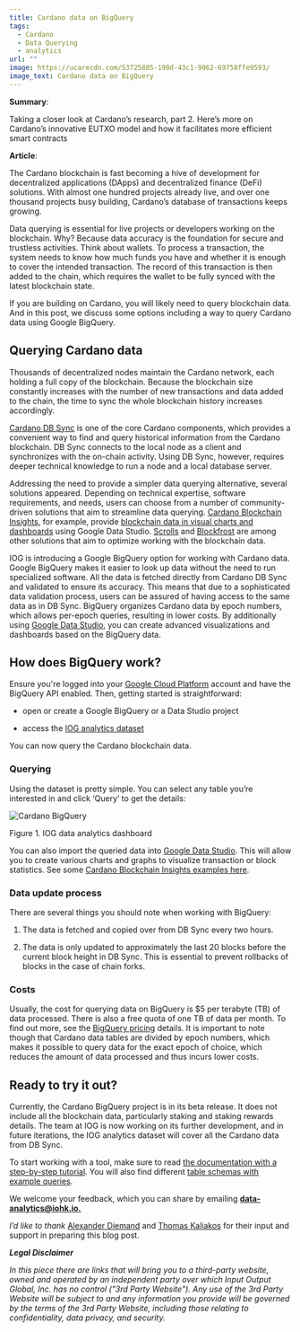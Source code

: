 ```yaml
---
title: Cardano data on BigQuery
tags:
  - Cardano
  - Data Querying
  - analytics
url: ""
image: https://ucarecdn.com/53725885-190d-43c1-9062-69758ffe9593/
image_text: Cardano data on BigQuery
---
```


**Summary**:

Taking a closer look at Cardano’s research, part 2. Here’s more on Cardano’s innovative EUTXO model and how it facilitates more efficient smart contracts 

**Article**:

The Cardano blockchain is fast becoming a hive of development for decentralized applications (DApps) and decentralized finance (DeFi) solutions. With almost one hundred projects already live, and over one thousand projects busy building, Cardano’s database of transactions keeps growing.

Data querying is essential for live projects or developers working on the blockchain. Why? Because data accuracy is the foundation for secure and trustless activities. Think about wallets. To process a transaction, the system needs to know how much funds you have and whether it is enough to cover the intended transaction. The record of this transaction is then added to the chain, which requires the wallet to be fully synced with the latest blockchain state.

If you are building on Cardano, you will likely need to query blockchain data. And in this post, we discuss some options including a way to query Cardano data using Google BigQuery.

## Querying Cardano data

Thousands of decentralized nodes maintain the Cardano network, each holding a full copy of the blockchain. Because the blockchain size constantly increases with the number of new transactions and data added to the chain, the time to sync the whole blockchain history increases accordingly.

[Cardano DB Sync](https://docs.cardano.org/cardano-components/cardano-db-sync/about-db-sync) is one of the core Cardano components, which provides a convenient way to find and query historical information from the Cardano blockchain. DB Sync connects to the local node as a client and synchronizes with the on-chain activity. Using DB Sync, however, requires deeper technical knowledge to run a node and a local database server.

Addressing the need to provide a simpler data querying alternative, several solutions appeared. Depending on technical expertise, software requirements, and needs, users can choose from a number of community-driven solutions that aim to streamline data querying. [Cardano Blockchain Insights](https://twitter.com/InsightsCardano), for example, provide [blockchain data in visual charts and dashboards](https://datastudio.google.com/u/0/reporting/3136c55b-635e-4f46-8e4b-b8ab54f2d460/page/k5r9B) using Google Data Studio. [Scrolls](https://github.com/txpipe/scrolls#readme) and [Blockfrost](https://blockfrost.io/#introduction) are among other solutions that aim to optimize working with the blockchain data.

IOG is introducing a Google BigQuery option for working with Cardano data. Google BigQuery makes it easier to look up data without the need to run specialized software. All the data is fetched directly from Cardano DB Sync and validated to ensure its accuracy. This means that due to a sophisticated data validation process, users can be assured of having access to the same data as in DB Sync. BigQuery organizes Cardano data by epoch numbers, which allows per-epoch queries, resulting in lower costs. By additionally using [Google Data Studio](https://datastudio.google.com/), you can create advanced visualizations and dashboards based on the BigQuery data.

## How does BigQuery work?

Ensure you're logged into your [Google Cloud Platform](https://console.cloud.google.com) account and have the BigQuery API enabled. Then, getting started is straightforward:

*   open or create a Google BigQuery or a Data Studio project
    
*   access the [IOG analytics dataset](https://console.cloud.google.com/bigquery?project=iog-data-analytics&supportedpurview=project&ws=!1m4!1m3!3m2!1siog-data-analytics!2scardano_mainnet)
    

You can now query the Cardano blockchain data.

### Querying

Using the dataset is pretty simple. You can select any table you’re interested in and click ‘Query’ to get the details:

![Cardano BigQuery](https://ucarecdn.com/2af89d4d-8fef-4e3d-8cc1-38d1746466de/ "IOG data analytics dashboard")

Figure 1. IOG data analytics dashboard

You can also import the queried data into [Google Data Studio](https://datastudio.google.com/). This will allow you to create various charts and graphs to visualize transaction or block statistics. See some [Cardano Blockchain Insights examples here](https://datastudio.google.com/u/0/reporting/3136c55b-635e-4f46-8e4b-b8ab54f2d460/page/k5r9B).

### Data update process

There are several things you should note when working with BigQuery:

1.  The data is fetched and copied over from DB Sync every two hours.
    
2.  The data is only updated to approximately the last 20 blocks before the current block height in DB Sync. This is essential to prevent rollbacks of blocks in the case of chain forks.
    

### Costs

Usually, the cost for querying data on BigQuery is $5 per terabyte (TB) of data processed. There is also a free quota of one TB of data per month. To find out more, see the [BigQuery pricing](https://cloud.google.com/bigquery/pricing) details. It is important to note though that Cardano data tables are divided by epoch numbers, which makes it possible to query data for the exact epoch of choice, which reduces the amount of data processed and thus incurs lower costs.

## Ready to try it out?

Currently, the Cardano BigQuery project is in its beta release. It does not include all the blockchain data, particularly staking and staking rewards details. The team at IOG is now working on its further development, and in future iterations, the IOG analytics dataset will cover all the Cardano data from DB Sync.

To start working with a tool, make sure to read [the documentation with a step-by-step tutorial](https://docs.cardano.org/cardano-components/cardano-db-sync/big-query). You will also find different [table schemas with example queries](https://docs.cardano.org/cardano-components/cardano-db-sync/big-query/#querytableschemas).

We welcome your feedback, which you can share by emailing [**data-analytics@iohk.io.**](data-analytics@iohk.io.)

_I’d like to thank_ [Alexander Diemand](https://iohk.io/en/team/alexander-diemand) and [Thomas Kaliakos](https://iohk.io/en/team/thomas-kaliakos) for their input and support in preparing this blog post.

**_Legal Disclaimer_**

_In this piece there are links that will bring you to a third-party website, owned and operated by an independent party over which Input Output Global, Inc. has no control ("3rd Party Website"). Any use of the 3rd Party Website will be subject to and any information you provide will be governed by the terms of the 3rd Party Website, including those relating to confidentiality, data privacy, and security._
